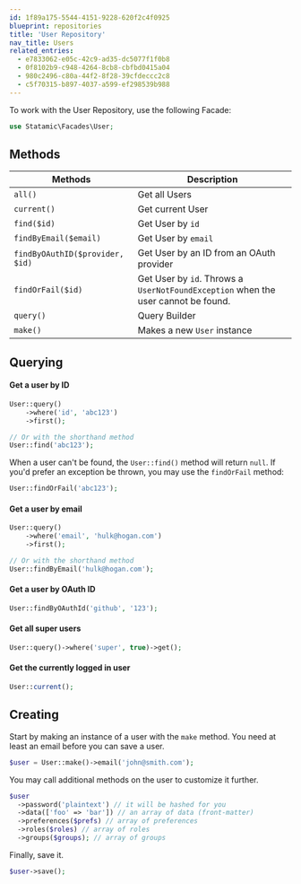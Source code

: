 ```yaml
---
id: 1f89a175-5544-4151-9228-620f2c4f0925
blueprint: repositories
title: 'User Repository'
nav_title: Users
related_entries:
  - e7833062-e05c-42c9-ad35-dc5077f1f0b8
  - 0f8102b9-c948-4264-8cb8-cbfbd0415a04
  - 980c2496-c80a-44f2-8f28-39cfdeccc2c8
  - c5f70315-b897-4037-a599-ef298539b988
---
```

To work with the User Repository, use the following Facade:

```php
use Statamic\Facades\User;
```

## Methods

| Methods | Description |
| ------- | ----------- |
| `all()` | Get all Users |
| `current()` | Get current User |
| `find($id)` | Get User by `id` |
| `findByEmail($email)` | Get User by `email` |
| `findByOAuthID($provider, $id)` | Get User by an ID from an OAuth provider  |
| `findOrFail($id)` | Get User by `id`. Throws a `UserNotFoundException` when the user cannot be found. |
| `query()` | Query Builder |
| `make()` | Makes a new `User` instance |

## Querying

#### Get a user by ID

```php
User::query()
    ->where('id', 'abc123')
    ->first();

// Or with the shorthand method
User::find('abc123');
```

When a user can't be found, the `User::find()` method will return `null`. If you'd prefer an exception be thrown, you may use the `findOrFail` method:

```php
User::findOrFail('abc123');
```

#### Get a user by email

```php
User::query()
    ->where('email', 'hulk@hogan.com')
    ->first();

// Or with the shorthand method
User::findByEmail('hulk@hogan.com');
```

#### Get a user by OAuth ID

```php
User::findByOAuthId('github', '123');
```

#### Get all super users

```php
User::query()->where('super', true)->get();
```

#### Get the currently logged in user

```php
User::current();
```

## Creating

Start by making an instance of a user with the `make` method.
You need at least an email before you can save a user.

```php
$user = User::make()->email('john@smith.com');
```

You may call additional methods on the user to customize it further.

```php
$user
  ->password('plaintext') // it will be hashed for you
  ->data(['foo' => 'bar']) // an array of data (front-matter)
  ->preferences($prefs) // array of preferences
  ->roles($roles) // array of roles
  ->groups($groups); // array of groups
```

Finally, save it.

```php
$user->save();
```
